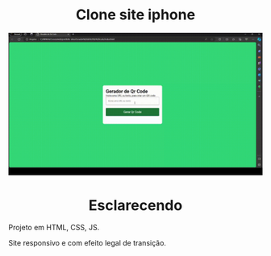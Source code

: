 # <div align="center">Clone site iphone</div>

![](https://github.com/nabucoanalista/portfolio-sites/blob/main/Gerador_de_Qr_code/apresentar.gif)

# <div align="center">Esclarecendo</div>

<p>Projeto em HTML, CSS, JS.</p> 
Site responsivo e com efeito legal de transição.</br>
